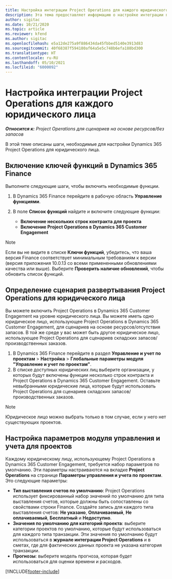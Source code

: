 ```yaml
---
title: Настройка интеграции Project Operations для каждого юридического лица
description: Эта тема предоставляет информацию о настройке интеграции по юридическому лицу в Project Operations.
author: sigitac
ms.date: 10/21/2020
ms.topic: article
ms.reviewer: kfend
ms.author: sigitac
ms.openlocfilehash: e5a12de275a9f886434da45fbbed5140e3913d83
ms.sourcegitcommit: 40f68387f594180af64a5e5c748b6efa188bd300
ms.translationtype: HT
ms.contentlocale: ru-RU
ms.lasthandoff: 05/10/2021
ms.locfileid: "6000092"
---
```

# <a name="configure-project-operations-integration-per-legal-entity"></a>Настройка интеграции Project Operations для каждого юридического лица 

_**Относится к:** Project Operations для сценариев на основе ресурсов/без запасов_

В этой теме описаны шаги, необходимые для настройки Dynamics 365 Project Operations для юридического лица.

## <a name="enable-feature-keys-in-dynamics-365-finance"></a>Включение ключей функций в Dynamics 365 Finance

Выполните следующие шаги, чтобы включить необходимые функции.

1. В Dynamics 365 Finance перейдите в рабочую область **Управление функциями**.
2. В поле **Список функций** найдите и включите следующие функции:
  
    - **Включение нескольких строк контракта для проекта**
    - **Включение Project Operations в Dynamics 365 Customer Engagement**

> [!NOTE]
> Если вы не видите в списке **Ключи функций**, убедитесь, что ваша версия Finance соответствует минимальным требованиям к версии (версия приложения 10.0.13 со всеми примененными обновлениями качества или выше). Выберите **Проверить наличие обновлений**, чтобы обновить список функций.

## <a name="define-the-project-operations-deployment-scenario-for-a-legal-entity"></a>Определение сценария развертывания Project Operations для юридического лица

Вы можете включить Project Operations в Dynamics 365 Customer Engagement на уровне юридического лица. Вы можете иметь одно юридическое лицо, использующее Project Operations в Dynamics 365 Customer Engagement, для сценариев на основе ресурсов/отсутствия запасов. В той же среде у вас может быть другое юридическое лицо, использующее Project Operations для сценариев складских запасов/производственных заказов.

1. В Dynamics 365 Finance перейдите в раздел **Управление и учет по проектам** > **Настройка** > **Глобальные параметры модуля "Управление и учет по проектам"**.
2. В списке доступных юридических лиц выберите организации, у которых будут включены функции несколько строк контракта и Project Operations в Dynamics 365 Customer Engagement. Оставьте невыбранными юридические лица, которые будут использовать Project Operations для сценариев складских запасов/производственных заказов.

> [!NOTE]
> Юридическое лицо можно выбрать только в том случае, если у него нет существующих проектов.

## <a name="configure-project-management-and-accounting-parameters"></a>Настройка параметров модуля управления и учета для проектов

Каждому юридическому лицу, использующему Project Operations в Dynamics 365 Customer Engagement, требуется набор параметров по умолчанию. Эти параметры настраиваются на вкладке **Project Operations** на странице **Параметры управления и учета по проектам**. Это следующие параметры:

  - **Тип выставления счетов по умолчанию**: Project Operations использует фиксированный набор значений по умолчанию для типа выставления счетов, которые должны быть сопоставлены со свойствами строки Finance. Создайте запись для каждого типа выставления счетов: **Не указано**, **Оплачиваемый**, **Не оплачиваемый**, **Бесплатный** и **Недоступно**.
  - **Значения по умолчанию для категорий проекта**: выберите категории проектов по умолчанию, которые будут использоваться для каждого типа транзакции. Эти значения по умолчанию будут использоваться в **журнале интеграции Project Operations** и в сметах, где для фактических данных проекта не указана категория транзакции.
  - **Прогнозы**: выберите модель прогноза, которая будет использоваться для оценки времени и расходов.


[!INCLUDE[footer-include](../includes/footer-banner.md)]